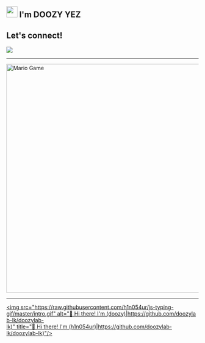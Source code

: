 ## <img src="https://github.com/TheDudeThatCode/TheDudeThatCode/blob/master/Assets/Hi.gif" width="29px"> I'm DOOZY YEZ

## Let's connect!
<p>
    <a href="https://t.me/doozylab_lk" target="blank"><img src="https://img.shields.io/badge/@DOOZY_YEZ-30302f?style=flat&logo=telegram" /></a>

___

<img src="https://github.com/TheDudeThatCode/TheDudeThatCode/blob/master/Assets/Mario_Gameplay.gif" alt="Mario Game" width="600" />

___
 
  
 ​[​<img src="https://raw.githubusercontent.com/h1n054ur/js-typing-gif/master/intro.gif" alt="👋 Hi there! I'm (doozy)|https://github.com/doozylab-lk/doozylab-lk)" title="👋 Hi there! I'm (h1n054ur)|https://github.com/doozylab-lk/doozylab-lk)"/>​](https://github.com/doozylab-lk/doozylab-lk) 
 ​
